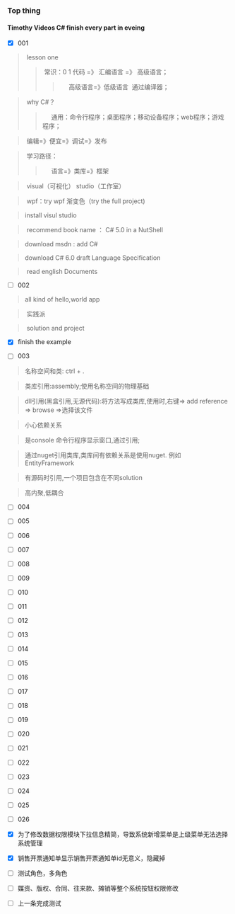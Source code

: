 ### Top thing
#### Timothy Videos C# finish every part in eveing
- [x] 001
>  lesson one
>>  常识：0 1 代码 =》 汇编语言 =》 高级语言；
>>>       高级语言=》低级语言  通过编译器；

>  why C#？
>>      通用：命令行程序；桌面程序；移动设备程序；web程序；游戏程序；

>  编辑=》便宜=》调试=》发布

>  学习路径：
>>      语言=》类库=》框架

>  visual（可视化） studio（工作室）

>  wpf：try wpf 渐变色（try the full project)

>  install visul studio

>  recommend book name ： C# 5.0 in a NutShell

>  download msdn : add C#

>  download C# 6.0 draft Language Specification

>  read english Documents

- [ ] 002 
>  all kind of hello,world app

>  实践派

>  solution and project

- [x] finish the example


- [ ] 003
> 名称空间和类: ctrl + .

> 类库引用:assembly;使用名称空间的物理基础

> dll引用(黑盒引用,无源代码):将方法写成类库,使用时,右键=> add reference => browse =>选择该文件

> 小心依赖关系

> 是console 命令行程序显示窗口,通过引用;

> 通过nuget引用类库,类库间有依赖关系是使用nuget. 例如EntityFramework

> 有源码时引用,一个项目包含在不同solution

> 高内聚,低耦合


- [ ] 004
- [ ] 005
- [ ] 006
- [ ] 007
- [ ] 008
- [ ] 009
- [ ] 010
- [ ] 011
- [ ] 012
- [ ] 013
- [ ] 014
- [ ] 015
- [ ] 016
- [ ] 017
- [ ] 018
- [ ] 019
- [ ] 020
- [ ] 021
- [ ] 022
- [ ] 023
- [ ] 024
- [ ] 025
- [ ] 026

- [x] 为了修改数据权限模块下拉信息精简，导致系统新增菜单是上级菜单无法选择系统管理
- [x] 销售开票通知单显示销售开票通知单id无意义，隐藏掉
- [ ] 测试角色，多角色
- [ ] 媒资、版权、合同、往来款、摊销等整个系统按钮权限修改
- [ ] 上一条完成测试
